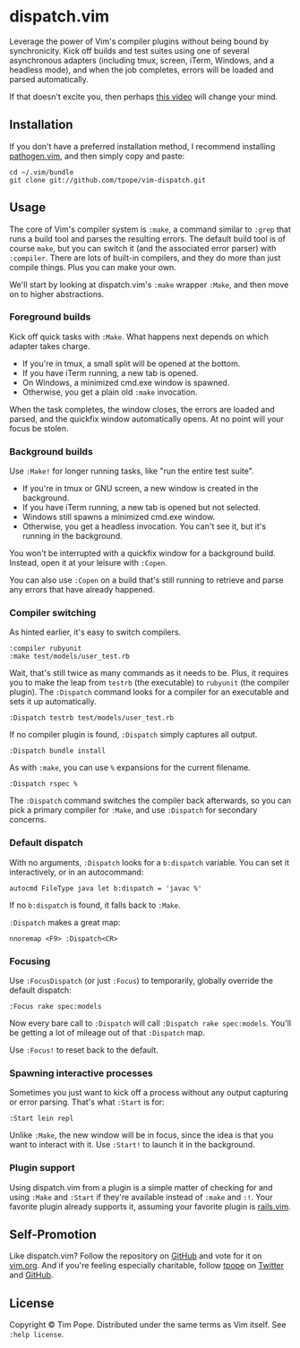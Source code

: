 # dispatch.vim

Leverage the power of Vim's compiler plugins without being bound by
synchronicity.  Kick off builds and test suites using one of several
asynchronous adapters (including tmux, screen, iTerm, Windows, and a headless
mode), and when the job completes, errors will be loaded and parsed
automatically.

If that doesn't excite you, then perhaps [this video][teaser] will change your
mind.

[teaser]: http://vimeo.com/tpope/vim-dispatch-teaser

## Installation

If you don't have a preferred installation method, I recommend
installing [pathogen.vim](https://github.com/tpope/vim-pathogen), and
then simply copy and paste:

    cd ~/.vim/bundle
    git clone git://github.com/tpope/vim-dispatch.git

## Usage

The core of Vim's compiler system is `:make`, a command similar to `:grep`
that runs a build tool and parses the resulting errors.  The default build
tool is of course `make`, but you can switch it (and the associated error
parser) with `:compiler`.  There are lots of built-in compilers, and they do
more than just compile things.  Plus you can make your own.

We'll start by looking at dispatch.vim's `:make` wrapper `:Make`, and then
move on to higher abstractions.

### Foreground builds

Kick off quick tasks with `:Make`.  What happens next depends on which adapter
takes charge.

* If you're in tmux, a small split will be opened at the bottom.
* If you have iTerm running, a new tab is opened.
* On Windows, a minimized cmd.exe window is spawned.
* Otherwise, you get a plain old `:make` invocation.

When the task completes, the window closes, the errors are loaded and parsed,
and the quickfix window automatically opens.  At no point will your focus be
stolen.

### Background builds

Use `:Make!` for longer running tasks, like "run the entire test suite".

* If you're in tmux or GNU screen, a new window is created in the background.
* If you have iTerm running, a new tab is opened but not selected.
* Windows still spawns a minimized cmd.exe window.
* Otherwise, you get a headless invocation.  You can't see it, but it's
  running in the background.

You won't be interrupted with a quickfix window for a background build.
Instead, open it at your leisure with `:Copen`.

You can also use `:Copen` on a build that's still running to retrieve and
parse any errors that have already happened.

### Compiler switching

As hinted earlier, it's easy to switch compilers.

    :compiler rubyunit
    :make test/models/user_test.rb

Wait, that's still twice as many commands as it needs to be.  Plus, it
requires you to make the leap from `testrb` (the executable) to `rubyunit`
(the compiler plugin).  The `:Dispatch` command looks for a compiler for an
executable and sets it up automatically.

    :Dispatch testrb test/models/user_test.rb

If no compiler plugin is found, `:Dispatch` simply captures all output.

    :Dispatch bundle install

As with `:make`, you can use `%` expansions for the current filename.

    :Dispatch rspec %

The `:Dispatch` command switches the compiler back afterwards, so you can pick
a primary compiler for `:Make`, and use `:Dispatch` for secondary concerns.

### Default dispatch

With no arguments, `:Dispatch` looks for a `b:dispatch` variable.  You
can set it interactively, or in an autocommand:

    autocmd FileType java let b:dispatch = 'javac %'

If no `b:dispatch` is found, it falls back to `:Make`.

`:Dispatch` makes a great map:

    nnoremap <F9> :Dispatch<CR>

### Focusing

Use `:FocusDispatch` (or just `:Focus`) to temporarily, globally override the
default dispatch:

    :Focus rake spec:models

Now every bare call to `:Dispatch` will call `:Dispatch rake spec:models`.
You'll be getting a lot of mileage out of that `:Dispatch` map.

Use `:Focus!` to reset back to the default.

### Spawning interactive processes

Sometimes you just want to kick off a process without any output capturing or
error parsing.  That's what `:Start` is for:

    :Start lein repl

Unlike `:Make`, the new window will be in focus, since the idea is that you
want to interact with it.  Use `:Start!` to launch it in the background.

### Plugin support

Using dispatch.vim from a plugin is a simple matter of checking for and using
`:Make` and `:Start` if they're available instead of `:make` and `:!`.  Your
favorite plugin already supports it, assuming your favorite plugin is
[rails.vim](https://github.com/tpope/vim-rails).

## Self-Promotion

Like dispatch.vim?  Follow the repository on
[GitHub](https://github.com/tpope/vim-dispatch) and vote for it on
[vim.org](http://www.vim.org/scripts/script.php?script_id=4504).  And if
you're feeling especially charitable, follow [tpope](http://tpo.pe/) on
[Twitter](http://twitter.com/tpope) and
[GitHub](https://github.com/tpope).

## License

Copyright © Tim Pope.  Distributed under the same terms as Vim itself.
See `:help license`.
